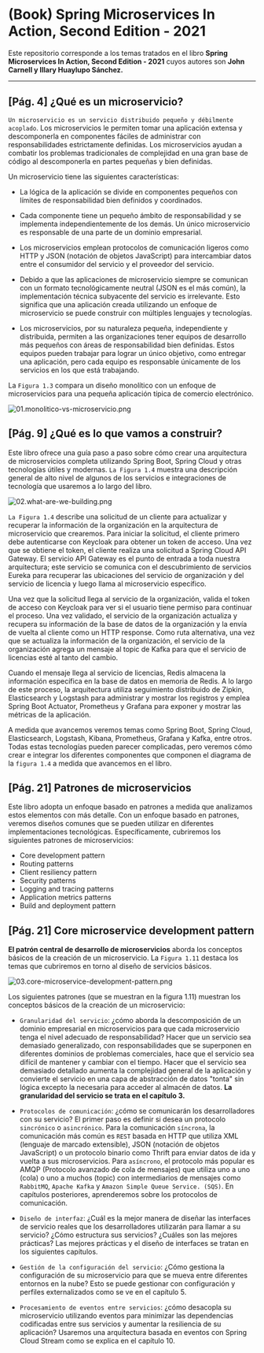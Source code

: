 # (Book) Spring Microservices In Action, Second Edition - 2021

Este repositorio corresponde a los temas tratados en el libro **Spring Microservices In Action, Second Edition - 2021**
cuyos autores son **John Carnell y Illary Huaylupo Sánchez.**

---

## [Pág. 4] ¿Qué es un microservicio?

`Un microservicio es un servicio distribuido pequeño y débilmente acoplado`. Los microservicios le permiten tomar una
aplicación extensa y descomponerla en componentes fáciles de administrar con responsabilidades estrictamente definidas.
Los microservicios ayudan a combatir los problemas tradicionales de complejidad en una gran base de código al
descomponerla en partes pequeñas y bien definidas.

Un microservicio tiene las siguientes características:

- La lógica de la aplicación se divide en componentes pequeños con límites de responsabilidad bien definidos y
  coordinados.


- Cada componente tiene un pequeño ámbito de responsabilidad y se implementa independientemente de los demás. Un único
  microservicio es responsable de una parte de un dominio empresarial.


- Los microservicios emplean protocolos de comunicación ligeros como HTTP y JSON (notación de objetos JavaScript) para
  intercambiar datos entre el consumidor del servicio y el proveedor del servicio.


- Debido a que las aplicaciones de microservicio siempre se comunican con un formato tecnológicamente neutral (JSON es
  el más común), la implementación técnica subyacente del servicio es irrelevante. Esto significa que una aplicación
  creada utilizando un enfoque de microservicio se puede construir con múltiples lenguajes y tecnologías.


- Los microservicios, por su naturaleza pequeña, independiente y distribuida, permiten a las organizaciones tener
  equipos de desarrollo más pequeños con áreas de responsabilidad bien definidas. Estos equipos pueden trabajar para
  lograr un único objetivo, como entregar una aplicación, pero cada equipo es responsable únicamente de los servicios en
  los que está trabajando.

La `Figura 1.3` compara un diseño monolítico con un enfoque de microservicios para una pequeña aplicación típica de
comercio electrónico.

![01.monolitico-vs-microservicio.png](./assets/01.monolitico-vs-microservicio.png)

## [Pág. 9] ¿Qué es lo que vamos a construir?

Este libro ofrece una guía paso a paso sobre cómo crear una arquitectura de microservicios completa utilizando Spring
Boot, Spring Cloud y otras tecnologías útiles y modernas. `La Figura 1.4` muestra una descripción general de alto nivel
de algunos de los servicios e integraciones de tecnología que usaremos a lo largo del libro.

![02.what-are-we-building.png](./assets/02.what-are-we-building.png)

`La Figura 1.4` describe una solicitud de un cliente para actualizar y recuperar la información de la organización en la
arquitectura de microservicio que crearemos. Para iniciar la solicitud, el cliente primero debe autenticarse con
Keycloak para obtener un token de acceso. Una vez que se obtiene el token, el cliente realiza una solicitud a Spring
Cloud API Gateway. El servicio API Gateway es el punto de entrada a toda nuestra arquitectura; este servicio se comunica
con el descubrimiento de servicios Eureka para recuperar las ubicaciones del servicio de organización y del servicio de
licencia y luego llama al microservicio específico.

Una vez que la solicitud llega al servicio de la organización, valida el token de acceso con Keycloak para ver si el
usuario tiene permiso para continuar el proceso. Una vez validado, el servicio de la organización actualiza y recupera
su información de la base de datos de la organización y la envía de vuelta al cliente como un HTTP response. Como ruta
alternativa, una vez que se actualiza la información de la organización, el servicio de la organización agrega un
mensaje al topic de Kafka para que el servicio de licencias esté al tanto del cambio.

Cuando el mensaje llega al servicio de licencias, Redis almacena la información específica en la base de datos en
memoria de Redis. A lo largo de este proceso, la arquitectura utiliza seguimiento distribuido de Zipkin, Elasticsearch y
Logstash para administrar y mostrar los registros y emplea Spring Boot Actuator, Prometheus y Grafana para exponer y
mostrar las métricas de la aplicación.

A medida que avancemos veremos temas como Spring Boot, Spring Cloud, Elasticsearch, Logstash, Kibana, Prometheus,
Grafana y Kafka, entre otros. Todas estas tecnologías pueden parecer complicadas, pero veremos cómo crear e integrar los
diferentes componentes que componen el diagrama de la `figura 1.4` a medida que avancemos en el libro.

## [Pág. 21] Patrones de microservicios

Este libro adopta un enfoque basado en patrones a medida que analizamos estos elementos con más detalle. Con un enfoque
basado en patrones, veremos diseños comunes que se pueden utilizar en diferentes implementaciones tecnológicas.
Específicamente, cubriremos los siguientes patrones de microservicios:

- Core development pattern
- Routing patterns
- Client resiliency pattern
- Security patterns
- Logging and tracing patterns
- Application metrics patterns
- Build and deployment pattern

## [Pág. 21] Core microservice development pattern

**El patrón central de desarrollo de microservicios** aborda los conceptos básicos de la creación de un microservicio.
La `Figura 1.11` destaca los temas que cubriremos en torno al diseño de servicios básicos.

![03.core-microservice-development-pattern.png](./assets/03.core-microservice-development-pattern.png)

Los siguientes patrones (que se muestran en la figura 1.11) muestran los conceptos básicos de la creación de un
microservicio:

- `Granularidad del servicio`: ¿cómo aborda la descomposición de un dominio empresarial en microservicios para que cada
  microservicio tenga el nivel adecuado de responsabilidad? Hacer que un servicio sea demasiado generalizado, con
  responsabilidades que se superponen en diferentes dominios de problemas comerciales, hace que el servicio sea difícil
  de
  mantener y cambiar con el tiempo. Hacer que el servicio sea demasiado detallado aumenta la complejidad general de la
  aplicación y convierte el servicio en una capa de abstracción de datos "tonta" sin lógica excepto la necesaria para
  acceder al almacén de datos. **La granularidad del servicio se trata en el capítulo 3.**


- `Protocolos de comunicación`: ¿cómo se comunicarán los desarrolladores con su servicio? El primer paso es definir si
  desea un protocolo `sincrónico` o `asincrónico`. Para la comunicación `síncrona`, la comunicación más común es `REST`
  basada en HTTP que utiliza XML (lenguaje de marcado extensible), JSON (notación de objetos JavaScript) o un protocolo
  binario como Thrift para enviar datos de ida y vuelta a sus microservicios. Para `asíncrono`, el protocolo más popular
  es AMQP (Protocolo avanzado de cola de mensajes) que utiliza uno a uno (cola) o uno a muchos (topic) con
  intermediarios de mensajes como `RabbitMQ`, `Apache Kafka` y `Amazon Simple Queue Service. (SQS)`. En capítulos
  posteriores, aprenderemos sobre los protocolos de comunicación.


- `Diseño de interfaz`: ¿Cuál es la mejor manera de diseñar las interfaces de servicio reales que los desarrolladores
  utilizarán para llamar a su servicio? ¿Cómo estructura sus servicios? ¿Cuáles son las mejores prácticas? Las mejores
  prácticas y el diseño de interfaces se tratan en los siguientes capítulos.


- `Gestión de la configuración del servicio`: ¿Cómo gestiona la configuración de su microservicio para que se mueva
  entre diferentes entornos en la nube? Esto se puede gestionar con configuración y perfiles externalizados como se ve
  en el capítulo 5.


- `Procesamiento de eventos entre servicios`: ¿cómo desacopla su microservicio utilizando eventos para minimizar las
  dependencias codificadas entre sus servicios y aumentar la resiliencia de su aplicación? Usaremos una arquitectura
  basada en eventos con Spring Cloud Stream como se explica en el capítulo 10.

